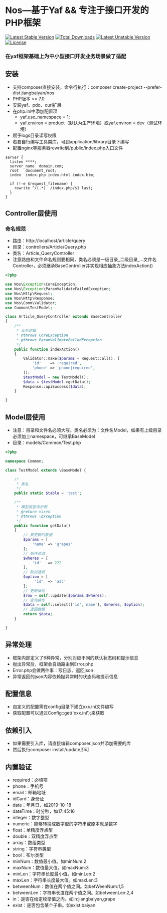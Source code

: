 # Nos—基于Yaf && 专注于接口开发的PHP框架
<a href="https://packagist.org/packages/jiangbaiyan/nos"><img src="https://poser.pugx.org/jiangbaiyan/nos/v/stable" alt="Latest Stable Version"></a>
<a href="https://packagist.org/packages/jiangbaiyan/nos"><img src="https://poser.pugx.org/jiangbaiyan/nos/downloads" alt="Total Downloads"></a>
<a href="https://packagist.org/packages/jiangbaiyan/nos"><img src="https://poser.pugx.org/jiangbaiyan/nos/v/unstable" alt="Latest Unstable Version"></a>
<a href="https://packagist.org/packages/jiangbaiyan/nos"><img src="https://poser.pugx.org/jiangbaiyan/nos/license" alt="License"></a>
### 在yaf框架基础上为中小型接口开发业务场景做了适配
## 安装
 - 支持composer直接安装，命令行执行：composer create-project --prefer-dist jiangbaiyan/nos
 - PHP版本 >= 7.0
 - 安装yaf、pdo、curl扩展
 - 在php.ini中添加配置项
   - yaf.use_namespace = 1;
   - yaf.environ = product（默认为生产环境）或yaf.environ = dev（测试环境）
 - 赋予logs目录读写权限
 - 若要自行编写工具类库，可到application/library目录下编写
 - 配置nginx等服务器rewrite到/public/index.php入口文件
```nginx
server {
  listen ****;
  server_name  domain.com;
  root   document_root;
  index  index.php index.html index.htm;

  if (!-e $request_filename) {
    rewrite ^/(.*)  /index.php/$1 last;
  }
}
```
## Controller层使用
### 命名规范
 - 路由：http://localhost/article/query
 - 目录：controllers/Article/Query.php
 - 类名：Article_QueryController
 - 注意路由和文件命名规则要相同，类名必须是一级目录_二级目录_...文件名Controller，必须继承BaseController并实现相应抽象方法indexAction()
```php
<?php

use Nos\Exception\CoreException;
use Nos\Exception\ParamValidateFailedException;
use Nos\Http\Request;
use Nos\Http\Response;
use Nos\Comm\Validator;
use Common\TestModel;

class Article_QueryController extends BaseController
{
    /**
     * 业务逻辑
     * @throws CoreException
     * @throws ParamValidateFailedException
     */
    public function indexAction()
    {
        Validator::make($params = Request::all(), [
            'id'    => 'required',
            'phone' => 'phone|required',
        ]);
        $testModel = new TestModel();
        $data = $testModel->getData();
        Response::apiSuccess($data);
    }

}
```
## Model层使用
 - 注意：目录和文件名必须大写。类名必须为：文件名Model，如果有上级目录必须加上namespace，可继承BaseModel
 - 目录：models/Common/Test.php
```php
<?php

namespace Common;

class TestModel extends \BaseModel {

    /*
     * 表名
     */
    public static $table = 'test';

    /**
     * 模型层查询示例
     * @return mixed
     * @throws \Exception
     */
    public function getData()
    {
        // 要更新的数据
        $params = [
            'name' => 'grapes'
        ];
        // 条件过滤
        $wheres = [
            'id'   => 222
        ];
        // 附加选项
        $option = [
             'id'  => 'asc'
        ];       
        // 更新操作
        $row = self::update($params,$wheres);
        // 查询操作
        $data = self::select(['id','name'], $wheres, $option);
        // 返回数据
        return $data;
    }

}
```
## 异常处理
 - 框架内部定义了6种异常，分别对应不同的默认状态码和提示信息
 - 抛出异常后，框架会自动路由到Error.php
 - Error.php会做两件事：写日志、返回json
 - 异常返回的json内容依赖抛异常时的状态码和提示信息
## 配置信息
 - 自定义的配置需在config目录下建立xxx.ini文件编写
 - 获取配置可以通过Config::get('xxx.ini');来获取
## 依赖引入
 - 如果需要引入库，请直接编辑composer.json并添加需要的库
 - 然后执行composer install/update即可
## 内置验证
 - required：必填项
 - phone：手机号
 - email：邮箱地址
 - idCard：身份证
 - date：年月日，如2019-10-18
 - dateTime：时分秒，如17:45:16
 - integer：数字整型
 - numeric：能够转换成数字型的字符串或原本就是数字
 - float：单精度浮点型
 - double：双精度浮点型
 - array：数组类型
 - string：字符串类型
 - bool：布尔类型
 - minNum：数值最小值。如minNum:2
 - maxNum：数值最大值。如maxNum:3
 - minLen：字符串长度最小值。如minLen:2
 - maxLen：字符串长度最大值。如maxLen:3
 - betweenNum：数值在两个值之间。如betWeenNum:1,5
 - betweenLen：字符串长度在两个值之间。如betweenLen:2,4
 - in：是否在给定枚举值之内。如in:jiangbaiyan,grape
 - exist：是否包含某个子串。如exist:baiyan